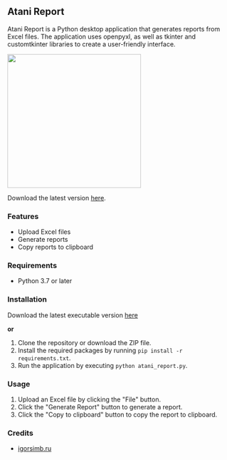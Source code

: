 ## Atani Report

Atani Report is a Python desktop application that generates reports from Excel files. The application uses openpyxl, 
as well as
tkinter and customtkinter libraries to create a user-friendly interface. 

<img src="https://user-images.githubusercontent.com/85621672/236886958-854de937-e19c-483f-8506-6be3c9d61d99.png" 
width="300">



Download the latest version [here](https://github.com/igorsimb/atani-report/releases).

### Features
- Upload Excel files
- Generate reports
- Copy reports to clipboard

### Requirements
- Python 3.7 or later

### Installation
Download the latest executable version [here](https://github.com/igorsimb/atani-report/releases)

**or** 
1. Clone the repository or download the ZIP file.
2. Install the required packages by running `pip install -r requirements.txt`.
3. Run the application by executing `python atani_report.py`.

### Usage
1. Upload an Excel file by clicking the "File" button.
2. Click the "Generate Report" button to generate a report.
3. Click the "Copy to clipboard" button to copy the report to clipboard.

### Credits
- [igorsimb.ru](https://igorsimb.ru/)